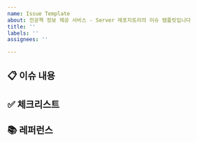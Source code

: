 ```yaml
---
name: Issue Template
about: 전공책 정보 제공 서비스 - Server 레포지토리의 이슈 템플릿입니다
title: ''
labels: ''
assignees: ''

---
```


## 📋 이슈 내용

## ✅ 체크리스트

## 📚 레퍼런스
